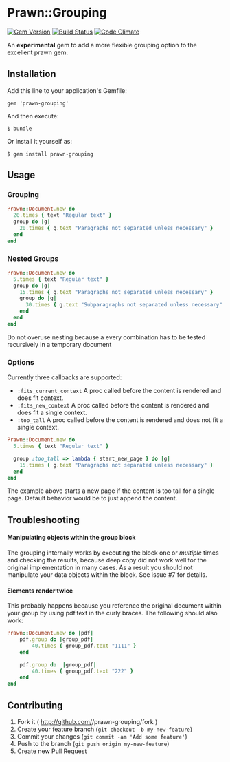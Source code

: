 # Prawn::Grouping

[![Gem Version](https://badge.fury.io/rb/prawn-grouping.png)](http://badge.fury.io/rb/prawn-grouping)
[![Build Status](https://travis-ci.org/ddengler/prawn-grouping.png?branch=master)](https://travis-ci.org/ddengler/prawn-grouping)
[![Code Climate](https://codeclimate.com/github/ddengler/prawn-grouping.png)](https://codeclimate.com/github/ddengler/prawn-grouping)

An **experimental** gem to add a more flexible grouping option to the excellent prawn gem.

## Installation

Add this line to your application's Gemfile:

    gem 'prawn-grouping'

And then execute:

    $ bundle

Or install it yourself as:

    $ gem install prawn-grouping

## Usage

### Grouping

```ruby
Prawn::Document.new do
  20.times { text "Regular text" }
  group do |g|
    20.times { g.text "Paragraphs not separated unless necessary" }
  end
end
```

### Nested Groups

```ruby
Prawn::Document.new do
  5.times { text "Regular text" }
  group do |g|
    15.times { g.text "Paragraphs not separated unless necessary" }
    group do |g|
      30.times { g.text "Subparagraphs not separated unless necessary" }
    end
  end
end
```

Do not overuse nesting because a every combination has to be tested recursively in a temporary document

### Options

Currently three callbacks are supported:

* `:fits_current_context` A proc called before the content is rendered and does fit context.
* `:fits_new_context` A proc called before the content is rendered and does fit a single context.
* `:too_tall` A proc called before the content is rendered and does not fit a single context.

```ruby
Prawn::Document.new do
  5.times { text "Regular text" }

  group :too_tall => lambda { start_new_page } do |g|
    15.times { g.text "Paragraphs not separated unless necessary" }
  end
end
```

The example above starts a new page if the content is too tall for a single page. Default behavior would be to just append the content.


## Troubleshooting

#### Manipulating objects within the group block

The grouping internally works by executing the block one or _multiple_ times and checking the results, because deep copy did not work well for the original implementation in many cases. As a result you should not manipulate your data objects within the block. See issue #7 for details.

#### Elements render twice

This probably happens because you reference the original document within your group by using pdf.text in the curly braces. The following should also work:

```ruby
Prawn::Document.new do |pdf|
    pdf.group do |group_pdf|
        40.times { group_pdf.text "1111" }
    end

    pdf.group do  |group_pdf|
        40.times { group_pdf.text "222" }
    end
end
```

## Contributing

1. Fork it ( http://github.com/<my-github-username>/prawn-grouping/fork )
2. Create your feature branch (`git checkout -b my-new-feature`)
3. Commit your changes (`git commit -am 'Add some feature'`)
4. Push to the branch (`git push origin my-new-feature`)
5. Create new Pull Request
